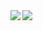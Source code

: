 <a href="https://github.com/jelipo">
  <img align="left" src="https://github-readme-stats.vercel.app/api?username=jelipo&count_private=true&show_icons=true&line_height=22" />
</a>
<a href="https://github.com/jelipo">
  <img align="left" src="https://github-readme-stats.vercel.app/api/top-langs/?username=jelipo&hide=&layout=compact&card_width=270" />
</a>
